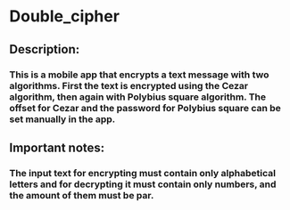 # Double_cipher

## Description:
### This is a mobile app that encrypts a text message with two algorithms. First the text is encrypted using the Cezar algorithm, then again with Polybius square algorithm. The offset for Cezar and the password for Polybius square can be set manually in the app. 

## Important notes:
### The input text for encrypting must contain only alphabetical letters and for decrypting it must contain only numbers, and the amount of them must be par.


